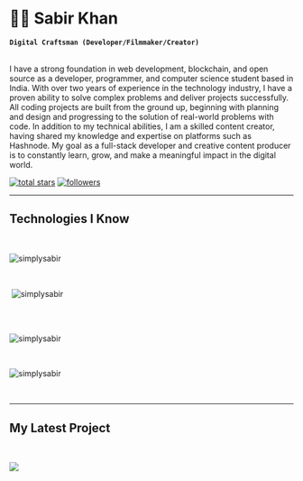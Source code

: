 # 🐱‍🚀 Sabir Khan  


**`Digital Craftsman (Developer/Filmmaker/Creator)`**  
<br />
<p align="left">
I have a strong foundation in web development, blockchain, and open source as a developer, programmer, and computer science student based in India. With over two years of experience in the technology industry, I have a proven ability to solve  complex problems and deliver projects successfully. All coding projects are built from the ground up, beginning with planning and design and progressing to the solution of real-world problems with code. In addition to my technical abilities, I am a skilled content creator, having shared my knowledge and expertise on platforms such as Hashnode. My goal as a full-stack developer and creative content producer is to constantly learn, grow, and make a meaningful impact in the digital world.
</p>

<p align="left"> 
  <a href="https://github.com/simplysabir?tab=repositories&sort=stargazers">
    <img alt="total stars" title="Total stars on GitHub" src="https://custom-icon-badges.demolab.com/github/stars/simplysabir?color=CE4630&style=for-the-badge&labelColor=CE4630&logo=star"/></a>
  <a href="https://github.com/simplysabir?tab=followers">
    <img alt="followers" title="Follow me on Github" src="https://custom-icon-badges.demolab.com/github/followers/simplysabir?color=236ad3&labelColor=1155ba&style=for-the-badge&logo=person-add&label=Follow&logoColor=white"/></a>
    
</p>

---

## Technologies I Know 
<br />
<!-- // as README  Github Supports Direct HTML SO USE DIRECTLY THAT -->
<p><img align="center" src="https://github-readme-stats.vercel.app/api/top-langs/?username=simplysabir&langs_count=6&show_icon=true&layout=compact&theme=nightowl" alt="simplysabir" /></p>
<br />
<p>&nbsp;<img align="center" src="https://github-readme-stats.vercel.app/api?username=simplysabir&count_private=true&show_icons=true&theme=nightowl" alt="simplysabir" /></p> <br>
<br />
<p><img align="center" src="https://streak-stats.demolab.com?user=simplysabir&theme=nightowl" alt="simplysabir" /></p>
<br/>
<p><img align="center" src="https://github-readme-activity-graph.cyclic.app/graph?username=simplysabir&theme=nightowl" alt="simplysabir" /></p>
<br/>

---


## My Latest Project 
<br />
<p><img align="center" src="https://github-readme-stats.vercel.app/api/pin/?username=simplysabir&repo=CoderClue&theme=nightowl&show_owner=true"/></p>

<!-- 
[![GitHub Streak](https://streak-stats.demolab.com?user=simplysabir&theme=nightowl)](https://git.io/streak-stats) -->

<!-- ![Anurag's GitHub stats](https://github-readme-stats.vercel.app/api?username=anuraghazra&show_icons=true&theme=radical) -->

<!-- [![Top Langs](https://github-readme-stats.vercel.app/api/top-langs/?username=anuraghazra&langs_count=8)](https://github.com/anuraghazra/github-readme-stats) -->

<!-- [![Ashutosh's github activity graph](https://github-readme-activity-graph.cyclic.app/graph?username=Ashutosh00710&theme=dracula)](https://github.com/ashutosh00710/github-readme-activity-graph) -->

<!-- [![Readme Card](https://github-readme-stats.vercel.app/api/pin/?username=anuraghazra&repo=github-readme-stats)](https://github.com/anuraghazra/github-readme-stats) -->
